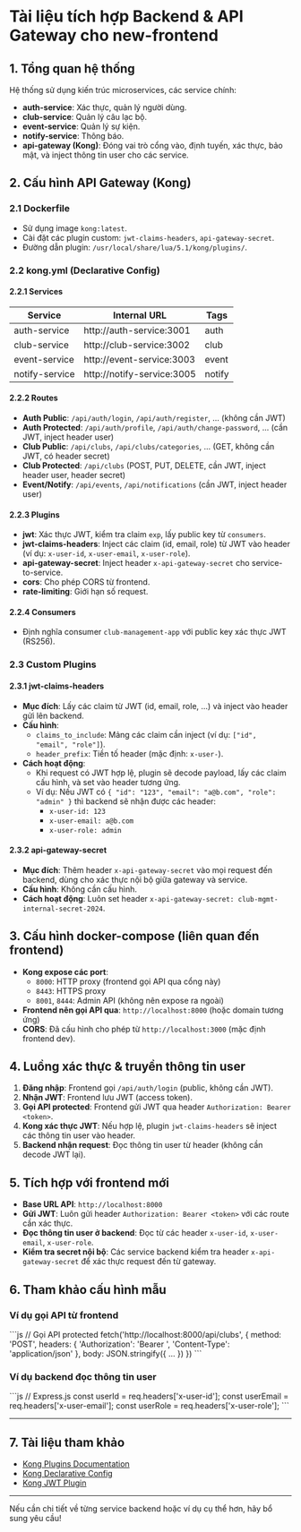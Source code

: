 # Tài liệu tích hợp Backend & API Gateway cho new-frontend

## 1. Tổng quan hệ thống

Hệ thống sử dụng kiến trúc microservices, các service chính:
- **auth-service**: Xác thực, quản lý người dùng.
- **club-service**: Quản lý câu lạc bộ.
- **event-service**: Quản lý sự kiện.
- **notify-service**: Thông báo.
- **api-gateway (Kong)**: Đóng vai trò cổng vào, định tuyến, xác thực, bảo mật, và inject thông tin user cho các service.

## 2. Cấu hình API Gateway (Kong)

### 2.1 Dockerfile

- Sử dụng image `kong:latest`.
- Cài đặt các plugin custom: `jwt-claims-headers`, `api-gateway-secret`.
- Đường dẫn plugin: `/usr/local/share/lua/5.1/kong/plugins/`.

### 2.2 kong.yml (Declarative Config)

#### 2.2.1 Services

| Service         | Internal URL                | Tags                  |
|-----------------|----------------------------|-----------------------|
| auth-service    | http://auth-service:3001    | auth                  |
| club-service    | http://club-service:3002    | club                  |
| event-service   | http://event-service:3003   | event                 |
| notify-service  | http://notify-service:3005  | notify                |

#### 2.2.2 Routes

- **Auth Public**: `/api/auth/login`, `/api/auth/register`, ... (không cần JWT)
- **Auth Protected**: `/api/auth/profile`, `/api/auth/change-password`, ... (cần JWT, inject header user)
- **Club Public**: `/api/clubs`, `/api/clubs/categories`, ... (GET, không cần JWT, có header secret)
- **Club Protected**: `/api/clubs` (POST, PUT, DELETE, cần JWT, inject header user, header secret)
- **Event/Notify**: `/api/events`, `/api/notifications` (cần JWT, inject header user)

#### 2.2.3 Plugins

- **jwt**: Xác thực JWT, kiểm tra claim `exp`, lấy public key từ `consumers`.
- **jwt-claims-headers**: Inject các claim (id, email, role) từ JWT vào header (ví dụ: `x-user-id`, `x-user-email`, `x-user-role`).
- **api-gateway-secret**: Inject header `x-api-gateway-secret` cho service-to-service.
- **cors**: Cho phép CORS từ frontend.
- **rate-limiting**: Giới hạn số request.

#### 2.2.4 Consumers

- Định nghĩa consumer `club-management-app` với public key xác thực JWT (RS256).

### 2.3 Custom Plugins

#### 2.3.1 jwt-claims-headers

- **Mục đích**: Lấy các claim từ JWT (id, email, role, ...) và inject vào header gửi lên backend.
- **Cấu hình**:
  - `claims_to_include`: Mảng các claim cần inject (ví dụ: `["id", "email", "role"]`).
  - `header_prefix`: Tiền tố header (mặc định: `x-user-`).
- **Cách hoạt động**:
  - Khi request có JWT hợp lệ, plugin sẽ decode payload, lấy các claim cấu hình, và set vào header tương ứng.
  - Ví dụ: Nếu JWT có `{ "id": "123", "email": "a@b.com", "role": "admin" }` thì backend sẽ nhận được các header:
    - `x-user-id: 123`
    - `x-user-email: a@b.com`
    - `x-user-role: admin`

#### 2.3.2 api-gateway-secret

- **Mục đích**: Thêm header `x-api-gateway-secret` vào mọi request đến backend, dùng cho xác thực nội bộ giữa gateway và service.
- **Cấu hình**: Không cần cấu hình.
- **Cách hoạt động**: Luôn set header `x-api-gateway-secret: club-mgmt-internal-secret-2024`.

## 3. Cấu hình docker-compose (liên quan đến frontend)

- **Kong expose các port**:
  - `8000`: HTTP proxy (frontend gọi API qua cổng này)
  - `8443`: HTTPS proxy
  - `8001`, `8444`: Admin API (không nên expose ra ngoài)
- **Frontend nên gọi API qua**: `http://localhost:8000` (hoặc domain tương ứng)
- **CORS**: Đã cấu hình cho phép từ `http://localhost:3000` (mặc định frontend dev).

## 4. Luồng xác thực & truyền thông tin user

1. **Đăng nhập**: Frontend gọi `/api/auth/login` (public, không cần JWT).
2. **Nhận JWT**: Frontend lưu JWT (access token).
3. **Gọi API protected**: Frontend gửi JWT qua header `Authorization: Bearer <token>`.
4. **Kong xác thực JWT**: Nếu hợp lệ, plugin `jwt-claims-headers` sẽ inject các thông tin user vào header.
5. **Backend nhận request**: Đọc thông tin user từ header (không cần decode JWT lại).

## 5. Tích hợp với frontend mới

- **Base URL API**: `http://localhost:8000`
- **Gửi JWT**: Luôn gửi header `Authorization: Bearer <token>` với các route cần xác thực.
- **Đọc thông tin user ở backend**: Đọc từ các header `x-user-id`, `x-user-email`, `x-user-role`.
- **Kiểm tra secret nội bộ**: Các service backend kiểm tra header `x-api-gateway-secret` để xác thực request đến từ gateway.

## 6. Tham khảo cấu hình mẫu

### Ví dụ gọi API từ frontend

\`\`\`js
// Gọi API protected
fetch('http://localhost:8000/api/clubs', {
  method: 'POST',
  headers: {
    'Authorization': 'Bearer <JWT>',
    'Content-Type': 'application/json'
  },
  body: JSON.stringify({ ... })
})
\`\`\`

### Ví dụ backend đọc thông tin user

\`\`\`js
// Express.js
const userId = req.headers['x-user-id'];
const userEmail = req.headers['x-user-email'];
const userRole = req.headers['x-user-role'];
\`\`\`

---

## 7. Tài liệu tham khảo

- [Kong Plugins Documentation](https://docs.konghq.com/hub/)
- [Kong Declarative Config](https://docs.konghq.com/gateway/latest/kong-enterprise/kong-manager/declarative-config/)
- [Kong JWT Plugin](https://docs.konghq.com/hub/kong-inc/jwt/)

---

Nếu cần chi tiết về từng service backend hoặc ví dụ cụ thể hơn, hãy bổ sung yêu cầu!
